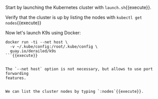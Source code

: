 Start by launching the Kubernetes cluster with `launch.sh`{{execute}}.

Verify that the cluster is up by listing the nodes with `kubectl get nodes`{{execute}}


Now let's launch K9s using Docker:

```
docker run -ti --net host \
  -v ~/.kube/config:/root/.kube/config \
  quay.io/derailed/k9s
```{{execute}}


The `--net host` option is not necessary, but allows to use port forwarding
features.


We can list the cluster nodes by typing `:nodes`{{execute}}.
